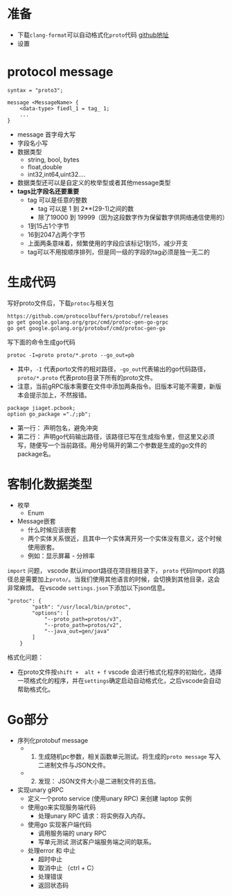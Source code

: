 # 准备
- 下载`clang-format`可以自动格式化`proto`代码 [github地址](https://github.com/llvm/llvm-project/releases/tag/llvmorg-12.0.0)
- 设置 

# protocol message
```
syntax = "proto3";

message <MessageName> {
    <data-type> fiedl_1 = tag_ 1;
    ...
}
```
- message 首字母大写
- 字段名小写
- 数据类型
  - string, bool, bytes
  - float,double
  - int32,int64,uint32....
- 数据类型还可以是自定义的枚举型或者其他message类型
- **tags比字段名还要重要**
  - tag 可以是任意的整数
    - tag 可以是 1 到 2**(29-1)之间的数
    - 除了19000 到 19999（因为这段数字作为保留数字供网络通信使用的）
  - 1到15占1个字节
  - 16到2047占两个字节
  - 上面两条意味着，频繁使用的字段应该标记1到15，减少开支
  - tag可以不用按顺序排列，但是同一级的字段的tag必须是独一无二的
# 生成代码
写好proto文件后，下载`protoc`与相关包
```
https://github.com/protocolbuffers/protobuf/releases
go get google.golang.org/grpc/cmd/protoc-gen-go-grpc
go get google.golang.org/protobuf/cmd/protoc-gen-go

```
写下面的命令生成go代码

`protoc -I=proto proto/*.proto --go_out=pb` 

- 其中，`-I` 代表porto文件的相对路径，`-go_out`代表输出的go代码路径， `proto/*.proto` 代表proto目录下所有的proto文件。
- 注意，当前gRPC版本需要在文件中添加两条指令。旧版本可能不需要，新版本会提示加上，不然报错。
```
package jiaget.pcbook; 
option go_package ="./;pb"; 
```
- 第一行： 声明包名，避免冲突
- 第二行： 声明go代码输出路径，该路径已写在生成指令里，但这里又必须写，随便写一个当前路径。用分号隔开的第二个参数是生成的go文件的package名。

# 客制化数据类型
- 枚举
  - Enum
- Message嵌套
  - 什么时候应该嵌套
  - 两个实体关系很近，且其中一个实体离开另一个实体没有意义，这个时候使用嵌套。
  - 例如：显示屏幕 - 分辨率

`import` 问题， vscode 默认import路径在项目根目录下， `proto` 代码Import 的路径总是需要加上`proto/`。当我们使用其他语言的时候，会切换到其他目录，这会非常麻烦。
在vscode `settings.json`下添加以下json信息。
```
"protoc": {
        "path": "/usr/local/bin/protoc",
        "options": [
            "--proto_path=protos/v3",
            "--proto_path=protos/v2",
            "--java_out=gen/java"
        ]
    }
```

格式化问题：
  - 在proto文件按`shift +  alt + f` vscode 会进行格式化程序的初始化，选择一项格式化的程序，并在`settings`确定启动自动格式化，之后vscode会自动帮助格式化。

# Go部分
- 序列化protobuf message
  - 1. 生成随机pc参数，相关函数单元测试。将生成的`proto message` 写入二进制文件与JSON文件。
  - 2. 发现： JSON文件大小是二进制文件的五倍。
- 实现unary gRPC
  - 定义一个proto service (使用unary RPC) 来创建 laptop 实例
  - 使用go来实现服务端代码
    - 处理unary RPC 请求：将实例存入内存。
  - 使用go 实现客户端代码
    - 调用服务端的 unary RPC
    - 写单元测试 测试客户端服务端之间的联系。
  - 处理error 和 中止
    - 超时中止
    - 取消中止 （ctrl + C）
    - 处理错误
    - 返回状态码